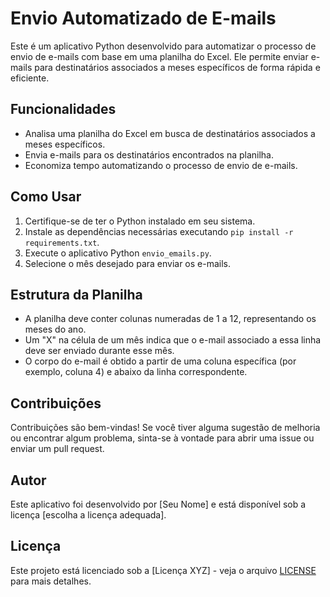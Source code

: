 # Envio Automatizado de E-mails

Este é um aplicativo Python desenvolvido para automatizar o processo de envio de e-mails com base em uma planilha do Excel. Ele permite enviar e-mails para destinatários associados a meses específicos de forma rápida e eficiente.

## Funcionalidades

- Analisa uma planilha do Excel em busca de destinatários associados a meses específicos.
- Envia e-mails para os destinatários encontrados na planilha.
- Economiza tempo automatizando o processo de envio de e-mails.

## Como Usar

1. Certifique-se de ter o Python instalado em seu sistema.
2. Instale as dependências necessárias executando `pip install -r requirements.txt`.
3. Execute o aplicativo Python `envio_emails.py`.
4. Selecione o mês desejado para enviar os e-mails.

## Estrutura da Planilha

- A planilha deve conter colunas numeradas de 1 a 12, representando os meses do ano.
- Um "X" na célula de um mês indica que o e-mail associado a essa linha deve ser enviado durante esse mês.
- O corpo do e-mail é obtido a partir de uma coluna específica (por exemplo, coluna 4) e abaixo da linha correspondente.

## Contribuições

Contribuições são bem-vindas! Se você tiver alguma sugestão de melhoria ou encontrar algum problema, sinta-se à vontade para abrir uma issue ou enviar um pull request.

## Autor

Este aplicativo foi desenvolvido por [Seu Nome] e está disponível sob a licença [escolha a licença adequada].

## Licença

Este projeto está licenciado sob a [Licença XYZ] - veja o arquivo [LICENSE](LICENSE) para mais detalhes.
